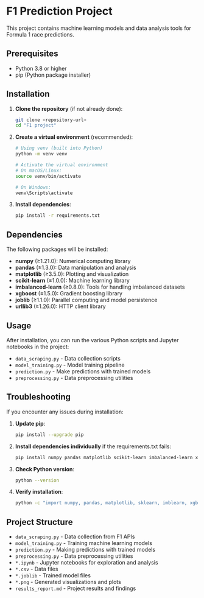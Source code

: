 # F1 Prediction Project

This project contains machine learning models and data analysis tools for Formula 1 race predictions.

## Prerequisites

- Python 3.8 or higher
- pip (Python package installer)

## Installation

1. **Clone the repository** (if not already done):

   ```bash
   git clone <repository-url>
   cd "F1 project"
   ```

2. **Create a virtual environment** (recommended):

   ```bash
   # Using venv (built into Python)
   python -m venv venv

   # Activate the virtual environment
   # On macOS/Linux:
   source venv/bin/activate

   # On Windows:
   venv\Scripts\activate
   ```

3. **Install dependencies**:
   ```bash
   pip install -r requirements.txt
   ```

## Dependencies

The following packages will be installed:

- **numpy** (≥1.21.0): Numerical computing library
- **pandas** (≥1.3.0): Data manipulation and analysis
- **matplotlib** (≥3.5.0): Plotting and visualization
- **scikit-learn** (≥1.0.0): Machine learning library
- **imbalanced-learn** (≥0.8.0): Tools for handling imbalanced datasets
- **xgboost** (≥1.5.0): Gradient boosting library
- **joblib** (≥1.1.0): Parallel computing and model persistence
- **urllib3** (≥1.26.0): HTTP client library

## Usage

After installation, you can run the various Python scripts and Jupyter notebooks in the project:

- `data_scraping.py` - Data collection scripts
- `model_training.py` - Model training pipeline
- `prediction.py` - Make predictions with trained models
- `preprocessing.py` - Data preprocessing utilities

## Troubleshooting

If you encounter any issues during installation:

1. **Update pip**:

   ```bash
   pip install --upgrade pip
   ```

2. **Install dependencies individually** if the requirements.txt fails:

   ```bash
   pip install numpy pandas matplotlib scikit-learn imbalanced-learn xgboost joblib urllib3
   ```

3. **Check Python version**:

   ```bash
   python --version
   ```

4. **Verify installation**:
   ```bash
   python -c "import numpy, pandas, matplotlib, sklearn, imblearn, xgboost, joblib, urllib3; print('All packages installed successfully!')"
   ```

## Project Structure

- `data_scraping.py` - Data collection from F1 APIs
- `model_training.py` - Training machine learning models
- `prediction.py` - Making predictions with trained models
- `preprocessing.py` - Data preprocessing utilities
- `*.ipynb` - Jupyter notebooks for exploration and analysis
- `*.csv` - Data files
- `*.joblib` - Trained model files
- `*.png` - Generated visualizations and plots
- `results_report.md` - Project results and findings
